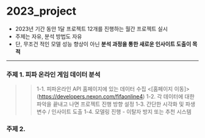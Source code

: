 # 2023_project
- 2023년 기간 동안 1달 프로젝트 12개를 진행하는 월간 프로젝트 실시
- 주제는 자유, 분석 방법도 자유
- 단, 무조건 적인 모델 성능 향상이 아닌 **분석 과정을 통한 새로운 인사이트 도출이 목적**

---
### 주제 1. 피파 온라인 게임 데이터 분석
>> 1-1. 피파온라인 API 홈페이지에 있는 데이터 수집 <[홈페이지 이동]>(https://developers.nexon.com/fifaonline4)
>> 1-2. 각 데이터에 대한 파악을 끝내고 나면 프로젝트 진행 방향 설정
>> 1-3. 간단한 시각화 및 파생변수 / 인사이트 도출
>> 1-4. 모델링 진행 - 이탈자 방지 또는 추천 시스템


### 주제 2. 

